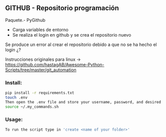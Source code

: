 ## GITHUB - Repositorio programación

Paquete.-  PyGithub

  * Carga variables de entorno
  * Se realiza el login en github y se crea el repositorio nuevo


Se produce un error al crear el repositorio debido a que no se ha hecho el login ¿?


Instrucciones originales para linux -> https://github.com/hastagAB/Awesome-Python-Scripts/tree/master/git_automation

### Install: 
```bash
pip install -r requirements.txt
touch .env
Then open the .env file and store your username, password, and desired file destination. Use the provided format at the bottom of this README.
source ~/.my_commands.sh
```

### Usage:
```bash
To run the script type in 'create <name of your folder>'
```

